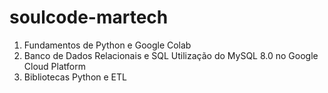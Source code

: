 # soulcode-martech

1. Fundamentos de Python e Google Colab
2. Banco de Dados Relacionais e SQL
   Utilização do MySQL 8.0 no Google Cloud Platform
3. Bibliotecas Python e ETL
